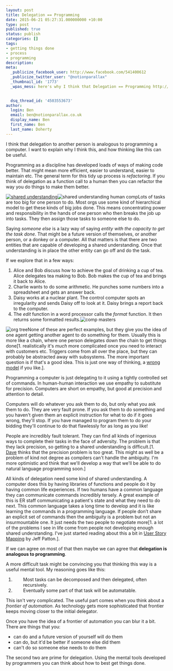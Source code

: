 ```yaml
---
layout: post
title: Delegation == Programming
date: 2015-06-21 05:27:31.000000000 +10:00
type: post
published: true
status: publish
categories: []
tags:
- getting things done
- process
- programming
description:
meta:
  _publicize_facebook_user: http://www.facebook.com/541400612
  _publicize_twitter_user: "@notionparallax"
  _thumbnail_id: '1773'
  _wpas_mess: here's why I think that Delegation == Programming http://wp.me/p3wwRK-sw
  

  dsq_thread_id: '4503553673'
author:
  login: Ben
  email: ben@notionparallax.co.uk
  display_name: Ben
  first_name: Ben
  last_name: Doherty
---
```

<p>I think that delegation to another person is analogous to programming a computer. I want to explain why I think this, and how thinking like this can be useful.</p>
<p>Programming as a discipline has developed loads of ways of making code better. That might mean more efficient, easier to understand, easier to maintain etc. The general term for this tidy up process is <em>refactoring</em>. If you think of delegation as a function call to a human then you can refactor the way you do things to make them better. <!--more--></p>
<p><a href="/wordpress/wp-content/uploads/2015/06/shared-understanding.png"><img class=" size-full wp-image-1773 alignright" src="{{ site.baseurl }}/assets/shared-understanding.png" alt="shared understanding" /></a><img class=" size-medium wp-image-1774 alignleft" src="{{ site.baseurl }}/assets/shared-understanding-human-comp.png" alt="shared understanding human comp" />Lots of tasks are too big for one person to do. Most orgs use some kind of hierarchical model to get these kinds of big jobs done. This means concentrating power and responsibility in the hands of one person who then breaks the job up into tasks. They then assign those tasks to someone else to do.</p>
<p>Saying <em>someone else</em> is a lazy way of saying <em>entity with the capacity to get the task done</em>. That might be a future version of themselves, or another person, or a donkey or a computer. All that matters is that there are two entities that are capable of developing a shared understanding. Once that understanding is in place the other entity can go off and do the task.</p>
<p>If we explore that in a few ways:</p>
<ol>
<li>Alice and Bob discuss how to achieve the goal of drinking a cup of tea. Alice delegates tea making to Bob. Bob makes the cup of tea and brings it back to Alice.</li>
<li>Charlie wants to do some arithmetic. He punches some numbers into a spreadsheet and gets an answer back.</li>
<li>Daisy works at a nuclear plant. The control computer spots an irregularity and sends Daisy off to look at it. Daisy brings a report back to the computer.</li>
<li>The <em>edit</em> function in a word processor calls the <em>format</em> function. It then returns some formatted results.<img class=" size-medium wp-image-1775 aligncenter" src="{{ site.baseurl }}/assets/comp-masters.png" alt="comp masters" /></li>
</ol>
<p><img class=" size-medium wp-image-1776 alignright" src="{{ site.baseurl }}/assets/org-tree.png" alt="org tree" />None of these are perfect examples, but they give you the idea of one agent getting another agent to do something for them. Usually this is more like a chain, where one person delegates down the chain to get things done[1. realistically it's <em>much</em> more complicated once you need to interact with customers etc. Triggers come from all over the place, but they can probably be abstracted away with subsystems. The more important question is if that's a good idea. This is just one way of thinking, a <a href="https://en.wikipedia.org/wiki/George_E._P._Box#Quotes">wrong model</a> if you like.].</p>
<p>Programming a computer is just delegating to it using a tightly controlled set of commands. In human-human interaction we use empathy to substitute for precision. Computers are short on empathy, but good at precision and attention to detail.</p>
<p>Computers will do whatever you ask them to do, but only what you ask them to do. They are very fault prone. If you ask them to do something and you haven't given them an explicit instruction for what to do if it goes wrong, they'll stop. If you have managed to program them to do your bidding they'll continue to do that flawlessly for as long as you like!</p>
<p>People are incredibly fault tolerant. They can find all kinds of ingenious ways to complete their tasks in the face of adversity. The problem is that they lack precision, so getting to a shared understanding is difficult.[1. <a href="https://github.com/Dawil">Dave</a> thinks that the precision problem is too great. This might as well be a problem of kind not degree as compilers can't handle the ambiguity. I'm more optimistic and think that we'll develop a way that we'll be able to do natural language programming soon.]</p>
<p>All kinds of delegation need some kind of shared understanding. A computer does this by having libraries of functions and people do it by having common life experiences. If two humans have a common language they can communicate commands incredibly tersely. A great example of this is ER staff communicating a patient's state and what they need to do next. This common language takes a long time to develop and it is like learning the commands in a programming language. If people don’t share an explicit set of commands then the ambiguity is a problem but not an insurmountable one. It just needs the two people to negotiate more[1. a lot of the problems I see in life come from people not developing enough shared understanding. I've just started reading about this a bit in <a href="http://shop.oreilly.com/product/0636920033851.do">User Story Mapping</a> by Jeff Patton.].</p>
<p>If we can agree on most of that then maybe we can agree that <strong>delegation is analogous to programming</strong>.</p>
<p>A more difficult task might be convincing you that thinking this way is a useful mental tool. My reasoning goes like this:</p>
<ol>
<li style="padding-left: 30px;">Most tasks can be decomposed and then delegated, often recursively.</li>
<li style="padding-left: 30px;">Eventually some part of that task will be automatable.</li>
</ol>
<p>This isn't very complicated. The useful part comes when you think about a <em>frontier of automation</em>. As technology gets more sophisticated that frontier keeps moving closer to the initial delegator.</p>
<p>Once you have the idea of a frontier of automation you can blur it a bit. There are things that you:</p>
<ul>
<li>can do and a future version of yourself will do them</li>
<li>can do, but it'd be better if someone else did them</li>
<li>can't do so someone else needs to do them</li>
</ul>
<p>The second two are prime for delegation. Using the mental tools developed by programmers you can think about how to best get things done.</p>


[^1]: realistically it's <em>much</em> more complicated once you need to interact with customers etc. Triggers come from all over the place, but they can probably be abstracted away with subsystems. The more important question is if that's a good idea. This is just one way of thinking, a <a href="https://en.wikipedia.org/wiki/George_E._P._Box#Quotes">wrong model</a> if you like.

[^2]: <a href="https://github.com/Dawil">Dave</a> thinks that the precision problem is too great. This might as well be a problem of kind not degree as compilers can't handle the ambiguity. I'm more optimistic and think that we'll develop a way that we'll be able to do natural language programming soon.

[^3]: a lot of the problems I see in life come from people not developing enough shared understanding. I've just started reading about this a bit in <a href="http://shop.oreilly.com/product/0636920033851.do">User Story Mapping</a> by Jeff Patton.

